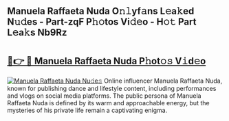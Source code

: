 ## Manuela Raffaeta Nuda O𝚗𝚕yf𝚊ns L𝚎a𝚔ed N𝚞𝚍es - Part-zqF P𝚑𝚘tos Vi𝚍𝚎o - H𝚘𝚝 Part L𝚎a𝚔s Nb9Rz

# <h2><a href="http://kf0nrb7.oniu.top/?m=Manuela+Raffaeta+Nuda">🔗👉 🔴 Manuela Raffaeta Nuda P𝚑ot𝚘𝚜 V𝚒d𝚎o</a></h2>

[![Manuela Raffaeta Nuda Nu𝚍e𝚜](https://i.imgur.com/0qMVB7G.gif)](http://kf0nrb7.oniu.top/?m=Manuela+Raffaeta+Nuda)
Online influencer Manuela Raffaeta Nuda, known for publishing dance and lifestyle content, including performances and vlogs on social media platforms. The public persona of Manuela Raffaeta Nuda is defined by its warm and approachable energy, but the mysteries of his private life remain a captivating enigma.  
